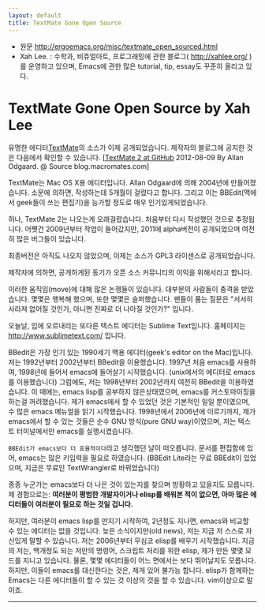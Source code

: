 ```yaml
---
layout: default
title: TextMate Gone Open Source
---
```


* 원문 http://ergoemacs.org/misc/textmate_open_sourced.html
* Xah Lee. : 수학과, 비쥬얼아트, 프로그래밍에 관한 블로그( http://xahlee.org/ )를 운영하고 있으며, Emacs에 관한 많은 tutorial, tip, essay도 꾸준히 올리고 있다.

# TextMate Gone Open Source by Xah Lee

유명한 에디터[TextMate][wiki TextMate]의 소스가 이제 공개되었습니다. 제작자의 블로그에 공지한 것은 다음에서 확인할 수 있습니다. [[TextMate 2 at GitHub] 2012-08-09 By Allan Odgaard. @ Source blog.macromates.com]

TextMate는 Mac OS X용 에디터입니다. Allan Odgaard에 의해 2004년에 만들어졌습니다. 소문에 의하면, 작성하는데 5개월이 걸렸다고 합니다. 그리고 이는 BBEdit(맥에서 geek들이 쓰는 편집기)을 능가할 정도로 매우 인기있게되었습니다.

허나, TextMate 2는 나오는게 오래걸렸습니다. 처음부터 다시 작성했던 것으로 추정됩니다. 어쨋건 2009년부터 작업이 들어갔지만, 2011에 alpha버전이 공개되었으며 여전히 많은 버그들이 있습니다.

최종버전은 아직도 나오지 않았으며, 이제는 소스가 GPL3 라이센스로 공개되었습니다.

제작자에 의하면, 공개하게된 동기가 오픈 소스 커뮤니티의 이익을 위해서라고 합니다.

이러한 움직임(move)에 대해 많은 논쟁들이 있습니다. 대부분의 사람들이 충격을 받았습니다.
몇몇은 행복해 했으며, 또한 몇몇은 슬퍼했습니다. 팬들이 품는 질문은 "서서히 사라져 없어질 것인가, 아니면 진짜로 더 나아질 것인가?" 입니다.

오늘날, 입에 오르내리는 또다른 텍스트 에디터는 Sublime Text입니다. 홈페이지는 http://www.sublimetext.com/ 입니다.

BBedit은 가장 인기 있는 1990세기 맥용 에디터(geek's editor on the Mac)입니다. 저는 1992년부터 2002년부터 BBedit을 이용했습니다. 1997년 처음 emacs를 사용하여, 1998년에 들어서 emacs에 들어살기 시작했습니다. (unix에서의 에디터로 emacs를 이용했습니다) 그럼에도, 저는 1998년부터 2002년까지 여전히 BBedit을 이용하였습니다. 이 때에는, emacs lisp를 공부하지 않은상태였으며, emacs를 커스토마이징을 하는걸 꺼려했습니다. 제가 emacs에서 할 수 있었던 것은 기본적인 일일 뿐이였으며, 수 많은 emacs 메뉴얼을 읽기 시작했습니다. 1998년에서 2006년에 이르기까지, 제가 emacs에서 할 수 있는 것들은 순수 GNU 방식(pure GNU way)이였으며, 저는 텍스트 터미널에서만 emacs를 실행시켰습니다.

`BBEdit가 emacs보다 더 효율적이다`라고 생각했던 날이 떠오릅니다. 문서를 편집함에 있어, emacs는 많은 키입력을 필요로 하였습니다. (BBEdit Lite라는 무료 BBEdit이 있었으며, 지금은 무료인 TextWrangler로 바뀌었습니다)

종종 누군가는 emacs보다 더 나은 것이 있는지를 찾으며 방황하고 있을지도 모릅니다. 제 경험으로는: __여러분이 평범한 개발자이거나 elisp를 배워본 적이 없으면, 아마 많은 에디터들이 여러분이 필요로 하는 것일 겁니다.__

하지만, 여러분이 emacs lisp를 만지기 시작하여, 2년정도 지나면, emacs와 비교할 수 있는 에디터는 없을 것입니다. 늦은 소식이지만(old news), 저는 지금 저 스스로 자신있게 말할 수 있습니다. 저는 2006년부터 무심코 elisp를 배우기 시작했습니다. 지금의 저는, 백개정도 되는 저만의 명령어, 스크립트 처리를 위한 elisp, 제가 만든 몇몇 모드를 지니고 있습니다. 물론, 몇몇 에디터들이 어느 면에서는 보다 뛰어날지도 모릅니다. 하지만, 이들이 emacs를 대신한다는 것은, 제게 있어 불가능 합니다. elisp가 함께하는 Emacs는 다른 에디터들이 할 수 있는 것 이상의 것을 할 수 있습니다. vim이상으로 말이죠.

--------------------------------------------------------------------------------

 [wiki TextMate]: http://en.wikipedia.org/wiki/TextMate
 [TextMate 2 at GitHub]: http://blog.macromates.com/2012/textmate-2-at-github/
